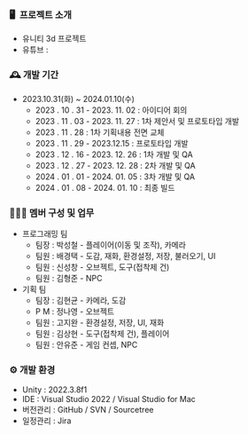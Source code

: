 ### 🖥️  프로젝트 소개

- 유니티 3d 프로젝트
- 유튜브 :

### 🕰️ 개발 기간

- 2023.10.31(화) ~ 2024.01.10(수)
    - 2023 . 10 . 31 - 2023. 11. 02 : 아이디어 회의
    - 2023 . 11 . 03 - 2023. 11. 27 : 1차 제안서 및 프로토타입 개발
    - 2023 . 11 . 28 : 1차 기획내용 전면 교체
    - 2023 . 11 . 29 - 2023.12.15 : 프로토타입 개발
    - 2023 . 12 . 16 - 2023. 12. 26 : 1차 개발 및 QA
    - 2023 . 12 . 27 - 2023. 12. 28 : 2차 개발 및 QA
    - 2024 . 01 . 01 - 2024. 01. 05 : 3차 개발 및 QA
    - 2024 . 01 . 08 - 2024. 01. 10 : 최종 빌드

### 🧑‍🤝‍🧑 멤버 구성 및 업무

- 프로그래밍 팀
    - 팀장 : 박성철 - 플레이어(이동 및 조작), 카메라
    - 팀원 : 배경택 - 도감, 재화, 환경설정, 저장, 불러오기, UI
    - 팀원 : 신성창 - 오브젝트, 도구(접착제 건)
    - 팀원 : 김형준 - NPC
- 기획 팀
    - 팀장 : 김현균 - 카메라, 도감
    - P M : 정나영 - 오브젝트
    - 팀원 : 고지완 - 환경설정, 저장, UI, 재화
    - 팀원 : 김상현 - 도구(접착제 건), 플레이어
    - 팀원 : 안유준 - 게임 컨셉, NPC

### ⚙️ 개발 환경

- Unity :  2022.3.8f1
- IDE : Visual Studio 2022 / Visual Studio for Mac
- 버전관리 : GitHub / SVN / Sourcetree
- 일정관리 : Jira
